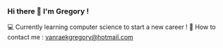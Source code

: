 ### Hi there 👋 I'm Gregory !

💻 Currently learning computer science to start a new career !
📧 How to contact me : vanraekgregory@hotmail.com


<!--
**GregoryVanRaek/GregoryVanRaek** is a ✨ _special_ ✨ repository because its `README.md` (this file) appears on your GitHub profile.

Here are some ideas to get you started:

- 🔭 I’m currently working on ...
- 🌱 I’m currently learning ...
- 👯 I’m looking to collaborate on ...
- 🤔 I’m looking for help with ...
- 💬 Ask me about ...
- 📫 How to reach me: ...
- 😄 Pronouns: ...
- ⚡ Fun fact: ...
-->
